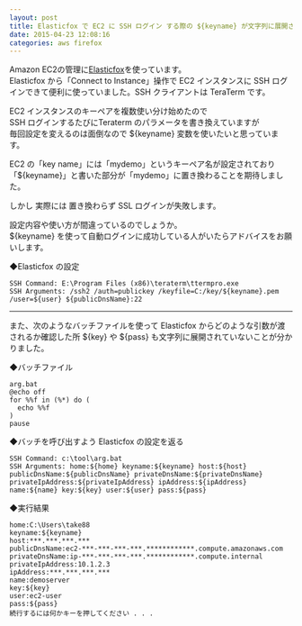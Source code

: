 ```yaml
---
layout: post
title: Elasticfox で EC2 に SSH ログイン する際の ${keyname} が文字列に展開されない
date: 2015-04-23 12:08:16
categories: aws firefox
---
```

<p>Amazon EC2の管理に<a href="https://github.com/cookpad/elasticfox-ec2tag" rel="nofollow">Elasticfox</a>を使っています。<br>
Elasticfox から「Connect to Instance」操作で EC2 インスタンスに SSH ログインできて便利に使っていました。SSH クライアントは TeraTerm です。</p>

<p>EC2 インスタンスのキーペアを複数使い分け始めたので<br>
SSH ログインするたびにTeraterm のパラメータを書き換えていますが<br>
毎回設定を変えるのは面倒なので ${keyname} 変数を使いたいと思っています。</p>

<p>EC2 の「key name」には「mydemo」というキーペア名が設定されており<br>
「${keyname}」と書いた部分が「mydemo」に置き換わることを期待しました。</p>

<p>しかし 実際には 置き換わらず SSL ログインが失敗します。</p>

<p>設定内容や使い方が間違っているのでしょうか。<br>
${keyname} を使って自動ログインに成功している人がいたらアドバイスをお願いします。</p>

<p>◆Elasticfox の設定</p>

<pre><code>SSH Command: E:\Program Files (x86)\teraterm\ttermpro.exe
SSH Arguments: /ssh2 /auth=publickey /keyfile=C:/key/${keyname}.pem /user=${user} ${publicDnsName}:22
</code></pre>

<hr>

<p>また、次のようなバッチファイルを使って Elasticfox からどのような引数が渡されるか確認した所 ${key} や ${pass} も文字列に展開されていないことが分かりました。</p>

<p>◆バッチファイル</p>

<pre><code>arg.bat
@echo off
for %%f in (%*) do (
  echo %%f
)
pause
</code></pre>

<p>◆バッチを呼び出すよう Elasticfox の設定を返る</p>

<pre><code>SSH Command: c:\tool\arg.bat
SSH Arguments: home:${home} keyname:${keyname} host:${host} publicDnsName:${publicDnsName} privateDnsName:${privateDnsName} privateIpAddress:${privateIpAddress} ipAddress:${ipAddress} name:${name} key:${key} user:${user} pass:${pass}
</code></pre>

<p>◆実行結果</p>

<pre><code>home:C:\Users\take88
keyname:${keyname}
host:***.***.***.***
publicDnsName:ec2-***-***-***-***.************.compute.amazonaws.com
privateDnsName:ip-***-***-***-***.************.compute.internal
privateIpAddress:10.1.2.3
ipAddress:***.***.***.***
name:demoserver
key:${key}
user:ec2-user
pass:${pass}
続行するには何かキーを押してください . . .
</code></pre>

